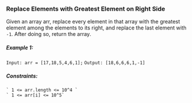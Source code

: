 ### Replace Elements with Greatest Element on Right Side

Given an array arr, replace every element in that array with the greatest element among the elements to its right, and replace the last element with `-1`.
After doing so, return the array.

##### Example 1:

`Input: arr = [17,18,5,4,6,1];`
`Output: [18,6,6,6,1,-1]` 
##### Constraints:

    ` 1 <= arr.length <= 10^4 `
    ` 1 <= arr[i] <= 10^5`
